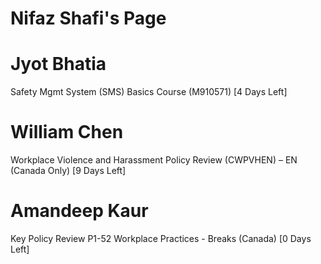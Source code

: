 # Nifaz Shafi's Page




# Jyot Bhatia


Safety Mgmt System (SMS) Basics Course (M910571) [4 Days Left]



# William Chen


Workplace Violence and Harassment Policy Review (CWPVHEN) – EN (Canada Only) [9 Days Left]



# Amandeep Kaur


Key Policy Review P1-52 Workplace Practices - Breaks (Canada) [0 Days Left]



